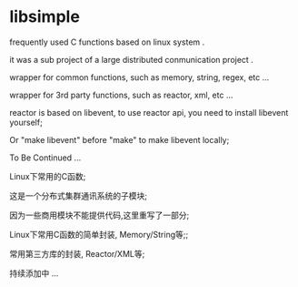 # libsimple
frequently used C functions based on linux system .

it was a sub project of a large distributed conmunication project .

wrapper for common functions, such as memory, string, regex, etc ...

wrapper for 3rd party functions, such as reactor, xml, etc ...

reactor is based on libevent, to use reactor api, you need to install libevent yourself;

Or "make libevent" before "make" to make libevent locally;

To Be Continued ...

Linux下常用的C函数;

这是一个分布式集群通讯系统的子模块;

因为一些商用模块不能提供代码,这里重写了一部分;

Linux下常用C函数的简单封装, Memory/String等;;

常用第三方库的封装, Reactor/XML等;

持续添加中 ...
